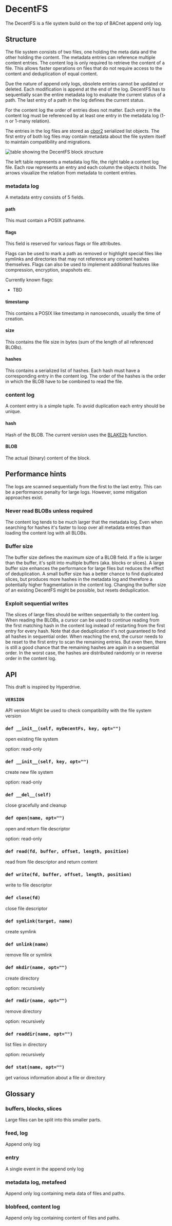 # DecentFS

The DecentFS is a file system build on the top of BACnet append only log.

## Structure

The file system consists of two files, one holding the meta data and the other holding the content. The metadata entries can reference multiple content entries. The content log is only required to retrieve the content of a file. This allows faster operations on files that do not require access to the content and deduplication of equal content.

Due the nature of append only logs, obsolete entries cannot be updated or deleted. Each modification is append at the end of the log. DecentFS has to sequentially scan the entire metadata log to evaluate the current status of a path. The last entry of a path in the log defines the current status.

For the content log the order of entries does not matter.
Each entry in the content log must be referenced by at least one entry in the metadata log (1-n or 1-many relation).

The entries in the log files are stored as [cbor2](https://github.com/agronholm/cbor2) serialized list objects.
The first entry of both log files may contain metadata about the file system itself to maintain compatibility and migrations.

![table showing the DecentFS block structure](structure.png)

The left table represents a metadata log file, the right table a content log file.
Each row represents an entry and each column the objects it holds.
The arrows visualize the relation from metadata to content entries.

### metadata log

A metadata entry consists of 5 fields.

#### path

This must contain a POSIX pathname.

#### flags

This field is reserved for various flags or file attributes.

Flags can be used to mark a path as removed or highlight special files like symlinks and directories that may not reference any content hashes themselves.
Flags can also be used to implement additional features like compression, encryption, snapshots etc.

Currently known flags:
 - TBD

#### timestamp

This contains a POSIX like timestamp in nanoseconds, usually the time of creation.

#### size

This contains the file size in bytes (sum of the length of all referenced BLOBs).

#### hashes

This contains a serialized list of hashes. Each hash must have a corresponding entry in the content log.
The order of the hashes is the order in which the BLOB have to be combined to read the file.

### content log

A content entry is a simple tuple.
To avoid duplication each entry should be unique.

#### hash

Hash of the BLOB. The current version uses the [BLAKE2b](https://www.blake2.net/) function.

#### BLOB

The actual (binary) content of the block.

## Performance hints

The logs are scanned sequentially from the first to the last entry. This can be a performance penalty for large logs. However, some mitigation approaches exist.

### Never read BLOBs unless required

The content log tends to be much larger that the metadata log. Even when searching for hashes it's faster to loop over all metadata entries than loading the content log with all BLOBs.

### Buffer size

The buffer size defines the maximum size of a BLOB field. If a file is larger than the buffer, it's split into multiple buffers (aka. blocks or slices). A large buffer size enhances the performance for large files but reduces the effect of deduplication. A small buffer size has a better chance to find duplicated slices, but produces more hashes in the metadata log and therefore a potentially higher fragmentation in the content log.
Changing the buffer size of an existing DecentFS might be possible, but resets deduplication.

### Exploit sequential writes

The slices of large files should be written sequentially to the content log. When reading the BLOBs, a cursor can be used to continue reading from the first matching hash in the content log instead of restarting from the first entry for every hash.
Note that due deduplication it's not guaranteed to find all hashes in sequential order. When reaching the end, the cursor needs to be reset to the first entry to scan the remaining entries. But even then, there is still a good chance that the remaining hashes are again in a sequential order. In the worst case, the hashes are distributed randomly or in reverse order in the content log.

## API

This draft is inspired by Hyperdrive.

### `VERSION`

API version
Might be used to check compatibility with the file system version

### `def __init__(self, myDecentFs, key, opt="")`

open existing file system

option: read-only

### `def __init__(self, key, opt="")`

create new file system

option: read-only

### `def __del__(self)`

close gracefully and cleanup

### `def open(name, opt="")`

open and return file descriptor

option: read-only

### `def read(fd, buffer, offset, length, position)`

read from file descriptor and return content

### `def write(fd, buffer, offset, length, position)`

write to file descriptor

### `def close(fd)`

close file descriptor

### `def symlink(target, name)`

create symlink

### `def unlink(name)`

remove file or symlink

### `def mkdir(name, opt="")`

create directory

option: recursively

### `def rmdir(name, opt="")`

remove directory

option: recursively

### `def readdir(name, opt="")`

list files in directory

option: recursively

### `def stat(name, opt="")`

get various information about a file or directory

## Glossary

### buffers, blocks, slices

Large files can be split into this smaller parts.

### feed, log

Append only log

### entry

A single event in the append only log

### metadata log, metafeed

Append only log containing meta data of files and paths.

### blobfeed, content log

Append only log containing content of files and paths.

